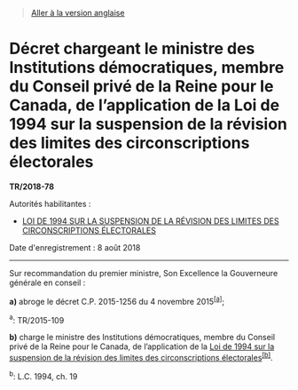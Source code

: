 > [Aller à la version anglaise](/en/Regulations/Statutory%20Instruments/2018/78.md)

# Décret chargeant le ministre des Institutions démocratiques, membre du Conseil privé de la Reine pour le Canada, de l’application de la Loi de 1994 sur la suspension de la révision des limites des circonscriptions électorales

**TR/2018-78**

Autorités habilitantes : 
- [LOI DE 1994 SUR LA SUSPENSION DE LA RÉVISION DES LIMITES DES CIRCONSCRIPTIONS ÉLECTORALES](/fr/Lois/Lois%20du%20Canada/1994/ch.%2019.md)

Date d'enregistrement : 8 août 2018

----------

Sur recommandation du premier ministre, Son Excellence la Gouverneure générale en conseil :

**a)** abroge le décret C.P. 2015-1256 du 4 novembre 2015<sup><a href='#nbp_81000-3-1673-F_hq_21455'>[a]</a></sup>;

<a name='nbp_81000-3-1673-F_hq_21455'><sup>a</sup></a>: TR/2015-109<br />



**b)** charge le ministre des Institutions démocratiques, membre du Conseil privé de la Reine pour le Canada, de l’application de la [Loi de 1994 sur la suspension de la révision des limites des circonscriptions électorales](/fr/Lois/Lois%20du%20Canada/1994/ch.%2019.md)<sup><a href='#nbp_81000-3-1673-F_hq_21456'>[b]</a></sup>.

<a name='nbp_81000-3-1673-F_hq_21456'><sup>b</sup></a>: L.C. 1994, ch. 19<br />




